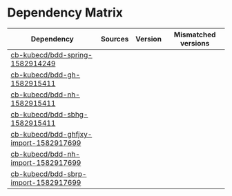 # Dependency Matrix

Dependency | Sources | Version | Mismatched versions
---------- | ------- | ------- | -------------------
[cb-kubecd/bdd-spring-1582914249](https://github.com/cb-kubecd/bdd-spring-1582914249.git) |  | []() | 
[cb-kubecd/bdd-gh-1582915411](https://github.com/cb-kubecd/bdd-gh-1582915411.git) |  | []() | 
[cb-kubecd/bdd-nh-1582915411](https://github.com/cb-kubecd/bdd-nh-1582915411.git) |  | []() | 
[cb-kubecd/bdd-sbhg-1582915411](https://github.com/cb-kubecd/bdd-sbhg-1582915411.git) |  | []() | 
[cb-kubecd/bdd-ghfjxy-import-1582917699](https://github.com/cb-kubecd/bdd-ghfjxy-import-1582917699.git) |  | []() | 
[cb-kubecd/bdd-nh-import-1582917699](https://github.com/cb-kubecd/bdd-nh-import-1582917699.git) |  | []() | 
[cb-kubecd/bdd-sbrp-import-1582917699](https://github.com/cb-kubecd/bdd-sbrp-import-1582917699.git) |  | []() | 
